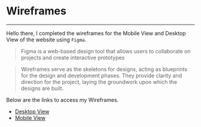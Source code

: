 # Wireframes
---

Hello there, I completed the wireframes for the Mobile View and Desktop View of the website using `Figma`.

> Figma is a web-based design tool that allows users to collaborate on projects and create interactive prototypes

> Wireframes serve as the skeletons for designs, acting as blueprints for the design and development phases. They provide clarity and direction for the project, laying the groundwork upon which the designs are built.

Below are the links to access my Wireframes. 

- [Desktop View](https://www.figma.com/design/hS7jd1DDP4WUD1D6NCPfmH/Letterboxd-Wreframe-desktop-view?node-id=0-1&t=GpLbN62QOeDImAvW-1)
- [Mobile View](https://www.figma.com/design/SAfeIFC0rvIChbcRvENBAd/Letterboxd-Wireframe---Mobile-View?t=GpLbN62QOeDImAvW-1)